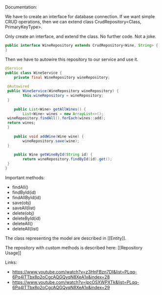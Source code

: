 Documentation: 

We have to create an interface for database connection. If we want simple CRUD operations, then we can extend class CrudRepository<Class, PrimaryKeyType>.

Only create an interface, and extend the class. No further code. Not a joke.
```java
public interface WineRepository extends CrudRepository<Wine, String> {  
}
```

Then we have to autowire this repository to our service and use it.

```java
@Service  
public class WineService {  
    private final WineRepository wineRepository;  
  
 @Autowired  
 public WineService(WineRepository wineRepository) {  
        this.wineRepository = wineRepository;  
 }  
  
    public List<Wine> getAllWines() {  
        List<Wine> wines = new ArrayList<>();  
 wineRepository.findAll().forEach(wines::add);  
 return wines;  
 }  
  
    public void addWine(Wine wine) {  
        wineRepository.save(wine);  
 }  
  
    public Wine getWineById(String id) {  
        return wineRepository.findById(id).get();  
 }  
}
```

Important methods:
- findAll()
- findById(id)
- findAllById(id)
- save(obj)
- saveAll(list)
- delete(obj)
- deleteById(id)
- deleteAll()
- deleteAll(list)

The class representing the model are described in [[Entity]].

The repository with custom methods is described here: [[Repository Usage]]

Links: 
- https://www.youtube.com/watch?v=z3HnFBzn7DI&list=PLqq-6Pq4lTTbx8p2oCgcAQGQyqN8XeA1x&index=28
- https://www.youtube.com/watch?v=lpcOSXWPXTk&list=PLqq-6Pq4lTTbx8p2oCgcAQGQyqN8XeA1x&index=29